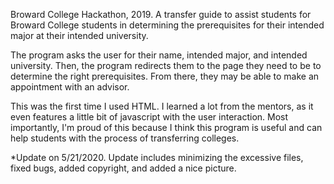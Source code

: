 Broward College Hackathon, 2019.
  A transfer guide to assist students for Broward College students 
  in determining the prerequisites for their intended major at their intended university.

  The program asks the user for their name, intended major, and intended university. Then, the program redirects them to the page
  they need to be to determine the right prerequisites. From there, they may be able to make an appointment with an advisor. 
  
  This was the first time I used HTML. I learned a lot from the mentors, as it even features a little bit of javascript with the user         interaction. Most importantly, I'm proud of this because I think this program is useful and can help students with the process of        transferring colleges.
  
  *Update on 5/21/2020. Update includes minimizing the excessive files, fixed bugs, added copyright, and added a nice picture.
